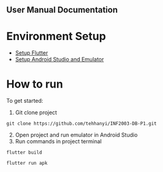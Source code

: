 ## User Manual Documentation

# Environment Setup
* [Setup Flutter](https://flutter.dev/get-started/)
* [Setup Android Studio and Emulator](https://developer.android.com/studio/)

# How to run
To get started:
1. Git clone project
```
git clone https://github.com/tehhanyi/INF2003-DB-P1.git
```
2. Open project and run emulator in Android Studio
3. Run commands in project terminal
```
flutter build
```
```
flutter run apk
```


